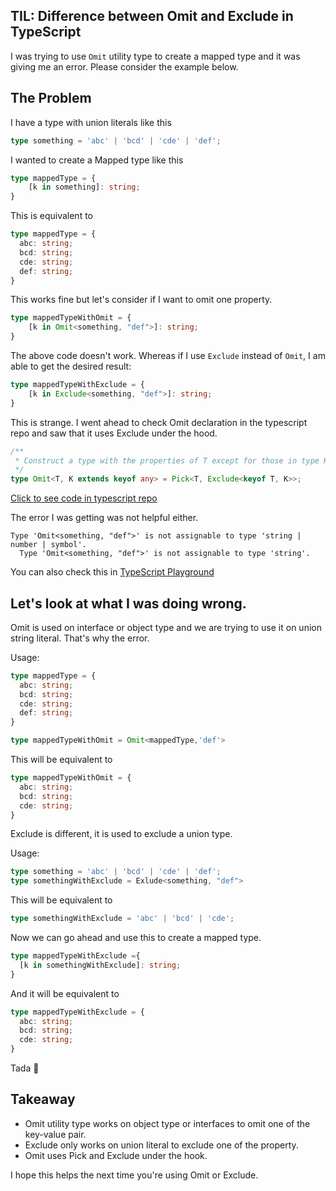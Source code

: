 ## TIL: Difference between Omit and Exclude in TypeScript

I was trying to use `Omit` utility type to create a mapped type and it was giving me an error. Please consider the example below.

## The Problem

I have a type with union literals like this

```ts
type something = 'abc' | 'bcd' | 'cde' | 'def';
```

I wanted to create a Mapped type like this

```ts
type mappedType = {
    [k in something]: string;
}
```

This is equivalent to 

```ts
type mappedType = {
  abc: string;
  bcd: string;
  cde: string;
  def: string;
}
```

This works fine but let's consider if I want to omit one property.

```ts
type mappedTypeWithOmit = {
    [k in Omit<something, "def">]: string;
}
```

The above code doesn't work. Whereas if I use `Exclude` instead of `Omit`, I am able to get the desired result:

```ts
type mappedTypeWithExclude = {
    [k in Exclude<something, "def">]: string;
}
```

This is strange. I went ahead to check Omit declaration in the typescript repo and saw that it uses Exclude under the hood. 

```ts
/**
 * Construct a type with the properties of T except for those in type K.
 */
type Omit<T, K extends keyof any> = Pick<T, Exclude<keyof T, K>>;
```

[Click to see code in typescript repo](https://github.com/microsoft/TypeScript/blob/663b19fe4a7c4d4ddaa61aedadd28da06acd27b6/tests/baselines/reference/mappedTypeUnionConstraintInferences.js#L2)

The error I was getting was not helpful either.

```
Type 'Omit<something, "def">' is not assignable to type 'string | number | symbol'.
  Type 'Omit<something, "def">' is not assignable to type 'string'.
```

You can also check this in [TypeScript Playground](https://www.typescriptlang.org/play?#code/C4TwDgpgBAzg9gWwsAFgSwHYHMoF4oDkAhgEYDGBUAPoeQCaU0Fl0SOGsBmBA3AFB8A9IKio0MKAHc4AJwDWMPqEhQiMmURABhFBDJy8UAN58oZqAG0DmWImTpsAXQBcsYDMxZ+AXyEiAklJEGMCicFCIaKFwGNBgMnCQMqBSuhhQZDIQRMCeESQAVnqhyhACwqLoEnRwEDAYBMBK4NAIRGCQdAAqLQDqUSgA8ghRhibmltbpw1EAPPBIYtgANFAARFxrAHwubh7YPuUiYhLAcOHS8hLBdFBYaABudbBESFAkEChED2hwAK4yVQSGZNUpQNodCDdPoDACiAA8yAAbP6sMamcxWKA2BHI1EQeZ2JZYVYbCCcba7GDuTyHMxAA)

## Let's look at what I was doing wrong.

Omit is used on interface or object type and we are trying to use it on union string literal. That's why the error.

Usage:

```ts
type mappedType = {
  abc: string;
  bcd: string;
  cde: string;
  def: string;
}

type mappedTypeWithOmit = Omit<mappedType,'def'>

```
This will be equivalent to

```ts
type mappedTypeWithOmit = {
  abc: string;
  bcd: string;
  cde: string;
}
```

Exclude is different, it is used to exclude a union type.

Usage:

```ts
type something = 'abc' | 'bcd' | 'cde' | 'def';
type somethingWithExclude = Exlude<something, "def">

```
This will be equivalent to

```ts
type somethingWithExclude = 'abc' | 'bcd' | 'cde';
```

Now we can go ahead and use this to create a mapped type.

```ts
type mappedTypeWithExclude ={
  [k in somethingWithExclude]: string;
}
```

And it will be equivalent to

```ts
type mappedTypeWithExclude = {
  abc: string;
  bcd: string;
  cde: string;
}
```
Tada 🎉

## Takeaway

- Omit utility type works on object type or interfaces to omit one of the key-value pair.
- Exclude only works on union literal to exclude one of the property.
- Omit uses Pick and Exclude under the hook.

I hope this helps the next time you're using Omit or Exclude.